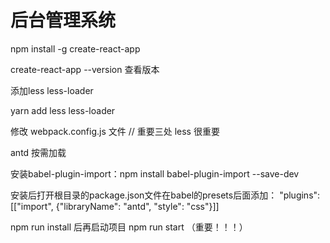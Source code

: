 # 后台管理系统
npm install -g create-react-app

create-react-app --version 查看版本

添加less less-loader

yarn add less less-loader

修改 webpack.config.js 文件 // 重要三处 less 很重要

antd 按需加载

安装babel-plugin-import：npm install babel-plugin-import --save-dev

安装后打开根目录的package.json文件在babel的presets后面添加：
"plugins":[["import", {"libraryName": "antd", "style": "css"}]]

npm run install 后再启动项目 npm run start （重要！！！）
